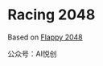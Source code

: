 # Racing 2048
Based on [Flappy 2048](https://github.com/AndersonHJB/htmlgame/tree/main/games/Flappy-2048)

公众号：AI悦创
